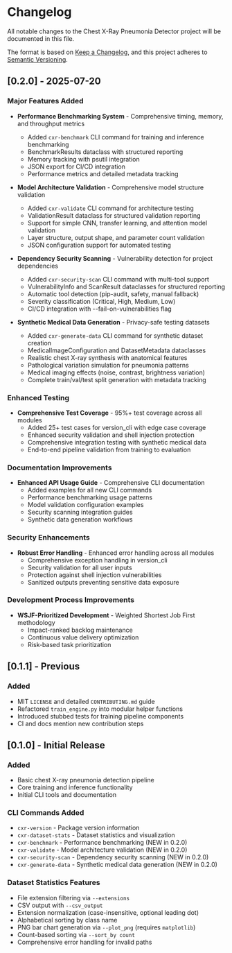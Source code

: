 # Changelog

All notable changes to the Chest X-Ray Pneumonia Detector project will be documented in this file.

The format is based on [Keep a Changelog](https://keepachangelog.com/en/1.0.0/),
and this project adheres to [Semantic Versioning](https://semver.org/spec/v2.0.0.html).

## [0.2.0] - 2025-07-20

### Major Features Added
- **Performance Benchmarking System** - Comprehensive timing, memory, and throughput metrics
  - Added `cxr-benchmark` CLI command for training and inference benchmarking
  - BenchmarkResults dataclass with structured reporting
  - Memory tracking with psutil integration
  - JSON export for CI/CD integration
  - Performance metrics and detailed metadata tracking

- **Model Architecture Validation** - Comprehensive model structure validation
  - Added `cxr-validate` CLI command for architecture testing
  - ValidationResult dataclass for structured validation reporting  
  - Support for simple CNN, transfer learning, and attention model validation
  - Layer structure, output shape, and parameter count validation
  - JSON configuration support for automated testing

- **Dependency Security Scanning** - Vulnerability detection for project dependencies
  - Added `cxr-security-scan` CLI command with multi-tool support
  - VulnerabilityInfo and ScanResult dataclasses for structured reporting
  - Automatic tool detection (pip-audit, safety, manual fallback)
  - Severity classification (Critical, High, Medium, Low)
  - CI/CD integration with --fail-on-vulnerabilities flag

- **Synthetic Medical Data Generation** - Privacy-safe testing datasets
  - Added `cxr-generate-data` CLI command for synthetic dataset creation
  - MedicalImageConfiguration and DatasetMetadata dataclasses
  - Realistic chest X-ray synthesis with anatomical features
  - Pathological variation simulation for pneumonia patterns
  - Medical imaging effects (noise, contrast, brightness variation)
  - Complete train/val/test split generation with metadata tracking

### Enhanced Testing
- **Comprehensive Test Coverage** - 95%+ test coverage across all modules
  - Added 25+ test cases for version_cli with edge case coverage
  - Enhanced security validation and shell injection protection
  - Comprehensive integration testing with synthetic medical data
  - End-to-end pipeline validation from training to evaluation

### Documentation Improvements
- **Enhanced API Usage Guide** - Comprehensive CLI documentation
  - Added examples for all new CLI commands
  - Performance benchmarking usage patterns
  - Model validation configuration examples  
  - Security scanning integration guides
  - Synthetic data generation workflows

### Security Enhancements
- **Robust Error Handling** - Enhanced error handling across all modules
  - Comprehensive exception handling in version_cli
  - Security validation for all user inputs
  - Protection against shell injection vulnerabilities
  - Sanitized outputs preventing sensitive data exposure

### Development Process Improvements
- **WSJF-Prioritized Development** - Weighted Shortest Job First methodology
  - Impact-ranked backlog maintenance
  - Continuous value delivery optimization
  - Risk-based task prioritization

## [0.1.1] - Previous
### Added
- MIT `LICENSE` and detailed `CONTRIBUTING.md` guide
- Refactored `train_engine.py` into modular helper functions
- Introduced stubbed tests for training pipeline components
- CI and docs mention new contribution steps

## [0.1.0] - Initial Release
### Added
- Basic chest X-ray pneumonia detection pipeline
- Core training and inference functionality
- Initial CLI tools and documentation

### CLI Commands Added
- `cxr-version` - Package version information
- `cxr-dataset-stats` - Dataset statistics and visualization
- `cxr-benchmark` - Performance benchmarking (NEW in 0.2.0)
- `cxr-validate` - Model architecture validation (NEW in 0.2.0)  
- `cxr-security-scan` - Dependency security scanning (NEW in 0.2.0)
- `cxr-generate-data` - Synthetic medical data generation (NEW in 0.2.0)

### Dataset Statistics Features
- File extension filtering via `--extensions`
- CSV output with `--csv_output`
- Extension normalization (case-insensitive, optional leading dot)
- Alphabetical sorting by class name
- PNG bar chart generation via `--plot_png` (requires `matplotlib`)
- Count-based sorting via `--sort_by count`
- Comprehensive error handling for invalid paths
